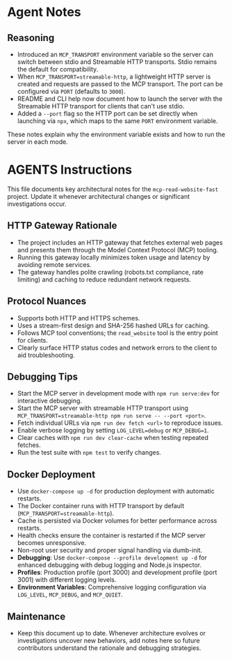 # Agent Notes

## Reasoning

- Introduced an `MCP_TRANSPORT` environment variable so the server can switch between stdio and Streamable HTTP transports. Stdio remains the default for compatibility.
- When `MCP_TRANSPORT=streamable-http`, a lightweight HTTP server is created and requests are passed to the MCP transport. The port can be configured via `PORT` (defaults to `3000`).
- README and CLI help now document how to launch the server with the Streamable HTTP transport for clients that can't use stdio.
- Added a `--port` flag so the HTTP port can be set directly when launching via `npx`, which maps to the same `PORT` environment variable.

These notes explain why the environment variable exists and how to run the server in each mode.

# AGENTS Instructions
This file documents key architectural notes for the `mcp-read-website-fast` project. Update it whenever architectural changes or significant investigations occur.

## HTTP Gateway Rationale
- The project includes an HTTP gateway that fetches external web pages and presents them through the Model Context Protocol (MCP) tooling.
- Running this gateway locally minimizes token usage and latency by avoiding remote services.
- The gateway handles polite crawling (robots.txt compliance, rate limiting) and caching to reduce redundant network requests.

## Protocol Nuances
- Supports both HTTP and HTTPS schemes.
- Uses a stream-first design and SHA-256 hashed URLs for caching.
- Follows MCP tool conventions; the `read_website` tool is the entry point for clients.
- Clearly surface HTTP status codes and network errors to the client to aid troubleshooting.

## Debugging Tips
- Start the MCP server in development mode with `npm run serve:dev` for interactive debugging.
- Start the MCP server with streamable HTTP transport using `MCP_TRANSPORT=streamable-http npm run serve -- --port <port>`.
- Fetch individual URLs via `npm run dev fetch <url>` to reproduce issues.
- Enable verbose logging by setting `LOG_LEVEL=debug` or `MCP_DEBUG=1`.
- Clear caches with `npm run dev clear-cache` when testing repeated fetches.
- Run the test suite with `npm test` to verify changes.

## Docker Deployment
- Use `docker-compose up -d` for production deployment with automatic restarts.
- The Docker container runs with HTTP transport by default (`MCP_TRANSPORT=streamable-http`).
- Cache is persisted via Docker volumes for better performance across restarts.
- Health checks ensure the container is restarted if the MCP server becomes unresponsive.
- Non-root user security and proper signal handling via dumb-init.
- **Debugging**: Use `docker-compose --profile development up -d` for enhanced debugging with debug logging and Node.js inspector.
- **Profiles**: Production profile (port 3000) and development profile (port 3001) with different logging levels.
- **Environment Variables**: Comprehensive logging configuration via `LOG_LEVEL`, `MCP_DEBUG`, and `MCP_QUIET`.

## Maintenance
- Keep this document up to date. Whenever architecture evolves or investigations uncover new behaviors, add notes here so future contributors understand the rationale and debugging strategies.
